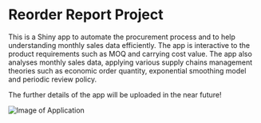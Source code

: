 # Reorder Report Project

This is a Shiny app to automate the procurement process and to help understanding monthly sales data efficiently. The app is interactive to the product requirements such as MOQ and carrying cost value. The app also analyses monthly sales data, applying various supply chains management theories such as economic order quantity, exponential smoothing model and periodic review policy.

The further details of the app will be uploaded in the near future!

![Image of Application](https://github.com/myfriendtae/reorder-report/blob/master/reorder-report-main.png?raw=true)
